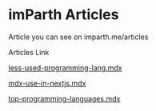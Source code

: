 # imParth Articles

Article you can see on imparth.me/articles

Articles Link

[less-used-programming-lang.mdx](/less-used-programming-lang.mdx)

[mdx-use-in-nextjs.mdx](/mdx-use-in-nextjs.mdx)

[top-programming-languages.mdx](/top-programming-languages.mdx)
